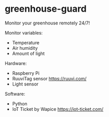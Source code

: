 # greenhouse-guard
Monitor your greenhouse remotely 24/7!

Monitor variables:
- Temperature
- Air humidity
- Amount of light

Hardware:
- Raspberry Pi
- RuuviTag sensor https://ruuvi.com/
- Light sensor

Software:
- Python
- IoT Ticket by Wapice https://iot-ticket.com/
